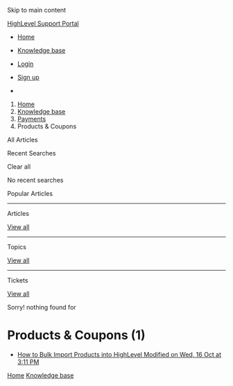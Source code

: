 Skip to main content

[ HighLevel Support Portal ](https://help.gohighlevel.com)

  * [ Home ](/support/home)
  * [ Knowledge base ](/support/solutions)

  * [Login](/support/login)
  * [Sign up](/support/signup)
  * 

  1. [Home](/support/home)
  2. [Knowledge base](/support/solutions)
  3. [Payments](/support/solutions/155000000067)
  4. Products & Coupons

All  Articles 

Recent Searches

Clear all

No recent searches

Popular Articles

* * *

Articles

[View all](/support/search/solutions)

* * *

Topics

[View all](/support/search/topics)

* * *

Tickets

[View all](/support/search/tickets)

Sorry! nothing found for   

# Products & Coupons (1)

  * [ How to Bulk Import Products into HighLevel Modified on Wed, 16 Oct at 3:11 PM  ](/support/solutions/articles/155000003715-how-to-bulk-import-products-into-highlevel)

[Home](/support/home) [Knowledge base](/support/solutions)
